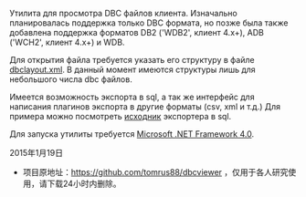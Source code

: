Утилита для просмотра DBC файлов клиента. Изначально планировалась поддержка только DBC формата, но позже была также добавлена поддержка форматов DB2 ('WDB2', клиент 4.х+), ADB ('WCH2', клиент 4.х+) и WDB.

Для открытия файла требуется указать его структуру в файле [dbclayout.xml][]. В данный момент имеются структуры лишь для небольшого числа dbc файлов.

Имеется возможность экспорта в sql, а так же интерфейс для написания плагинов экспорта в другие форматы (csv, xml и т.д.) Для примера можно посмотреть [исходник][Export2SQL.cs] экспортера в sql.

Для запуска утилиты требуется [Microsoft .NET Framework 4.0][].

[dbclayout.xml]: http://github.com/tomrus88/dbcviewer/blob/master/DBC%20Viewer/dbclayout.xml
[Export2SQL.cs]: http://github.com/tomrus88/dbcviewer/blob/master/Export2SQL/Export2SQL.cs
[Microsoft .NET Framework 4.0]: http://www.microsoft.com/downloads/details.aspx?familyid=0A391ABD-25C1-4FC0-919F-B21F31AB88B7


2015年1月19日

* 项目原地址：https://github.com/tomrus88/dbcviewer ，仅用于各人研究使用，请下载24小时内删除。
